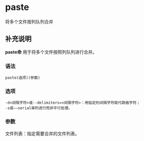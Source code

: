 paste
===

将多个文件按列队列合并

## 补充说明

**paste命** 用于将多个文件按照列队列进行合并。

### 语法  

```
paste(选项)(参数)
```

### 选项  

```
-d<间隔字符>或--delimiters=<间隔字符>：用指定的间隔字符取代跳格字符；
-s或——serial串列进行而非平行处理。
```

### 参数  

文件列表：指定需要合并的文件列表。